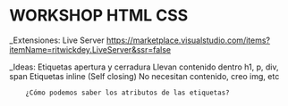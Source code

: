 # WORKSHOP HTML CSS

_Extensiones:
    Live Server
    https://marketplace.visualstudio.com/items?itemName=ritwickdey.LiveServer&ssr=false

_Ideas:
    Etiquetas apertura y cerradura
        Llevan contenido dentro
        h1, p, div, span
    Etiquetas inline (Self closing)
        No necesitan contenido, creo
        img, etc

        ¿Cómo podemos saber los atributos de las etiquetas?